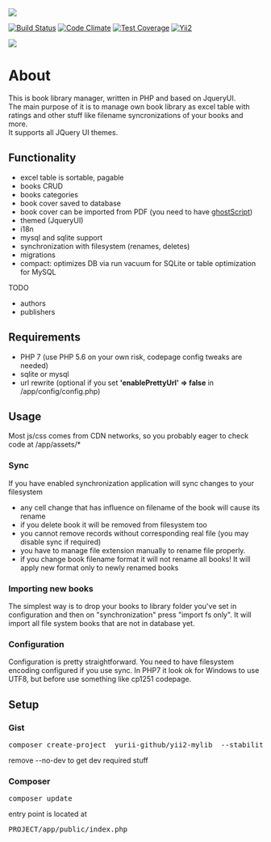 
<img src="http://gregfranko.com/images/jqueryui.png"/> 

[![Build Status](https://travis-ci.org/yurii-github/yii2-mylib.svg?branch=master)](https://travis-ci.org/yurii-github/yii2-mylib) [![Code Climate](https://codeclimate.com/github/yurii-github/yii2-mylib/badges/gpa.svg)](https://codeclimate.com/github/yurii-github/yii2-mylib) [![Test Coverage](https://codeclimate.com/github/yurii-github/yii2-mylib/badges/coverage.svg)](https://codeclimate.com/github/yurii-github/yii2-mylib/coverage) [![Yii2](https://img.shields.io/badge/Powered_by-Yii_Framework-green.svg?style=flat)](http://www.yiiframework.com/)

<img src="https://s26.postimg.org/3rs1svuyv/index.png" />

# About

This is book library manager, written in PHP and based on JqueryUI.  
The main purpose of it is to manage own book library as excel table with ratings and other stuff like filename syncronizations of your books and more.  
It supports all JQuery UI themes.  

## Functionality

- excel table is sortable, pagable
- books CRUD
- books categories
- book cover saved to database
- book cover can be imported from PDF (you need to have [ghostScript](https://www.ghostscript.com/))
- themed (JqueryUI)
- i18n
- mysql and sqlite support
- synchronization with filesystem (renames, deletes)
- migrations
- compact: optimizes DB via run vacuum for SQLite or table optimization for MySQL
 
TODO

* authors
* publishers

## Requirements

- PHP 7 (use PHP 5.6 on your own risk, codepage config tweaks are needed)
- sqlite or mysql
- url rewrite (optional if you set **'enablePrettyUrl' => false** in /app/config/config.php)

## Usage

Most js/css comes from CDN networks, so you probably eager to check code at /app/assets/*

### Sync

If you have enabled synchronization application will sync changes to your filesystem
* any cell change that has influence on filename of the book will cause its rename
* if you delete book it will be removed from filesystem too 
* you cannot remove records without corresponding real file (you may disable sync if required)
* you have to manage file extension manually to rename file properly.
* if you change book filename format it will not rename all books! It will apply new format only to newly renamed books

### Importing new books
The simplest way is to drop your books to library folder you've set in configuration and then on "synchronization" press "import fs only". 
It will import all file system books that are not in database yet.

### Configuration
Configuration is pretty straightforward. You need to have filesystem encoding configured if you use sync.
 In PHP7 it look ok for Windows to use UTF8, but before use something like cp1251 codepage.
 
 ## Setup
 
 ### Gist
 
 <pre>composer create-project  yurii-github/yii2-mylib  --stability=dev --no-dev</pre>
 remove --no-dev to get dev required stuff
 
 ### Composer
 
 <pre>composer update</pre>
 
 entry point is located at
 <pre>PROJECT/app/public/index.php</pre>